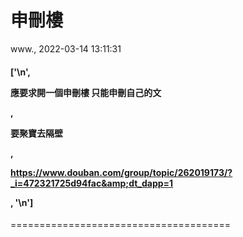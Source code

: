 # 申刪樓
www., 2022-03-14 13:11:31
#### ['\n', <p data-align="left">應要求開一個申刪樓 只能申刪自己的文 </p>, <p data-align="left">要聚寶去隔壁</p>, <p data-align="left"><a class="link" href="https://www.douban.com/group/topic/262019173/?_i=472321725d94fac&amp;dt_dapp=1" rel="nofollow">https://www.douban.com/group/topic/262019173/?_i=472321725d94fac&amp;dt_dapp=1</a></p>, '\n']
======================================

